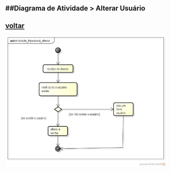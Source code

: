##Diagrama de Atividade > Alterar Usuário
-
[voltar](https://github.com/gustavomathias/musicall/blob/master/documentacao_uml/README.md)
-
![alt Acesso](imagem/atividade_htpasswd_alterar.jpg)